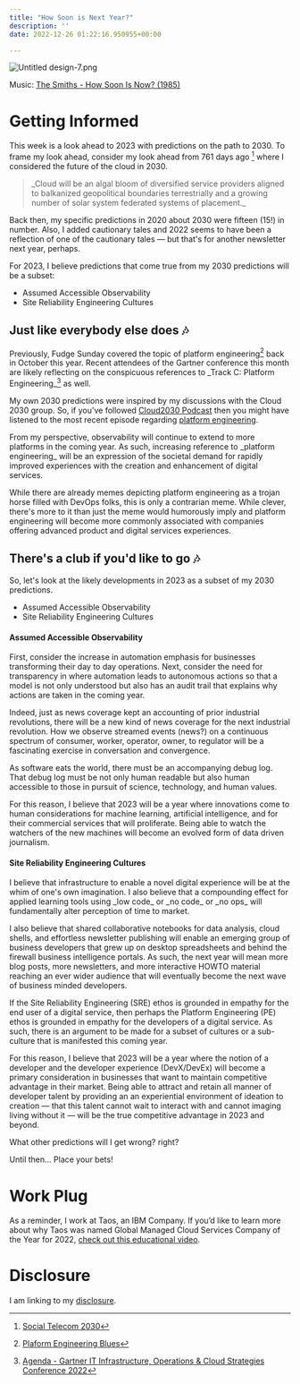 ```yaml
---
title: "How Soon is Next Year?"
description: ''
date: 2022-12-26 01:22:16.950955+00:00

---
```


![Untitled design-7.png](https://buttondown-attachments.s3.us-west-2.amazonaws.com/images/c4db29e6-caee-42d5-b004-75f25b1fd009.png)

Music: [The Smiths - How Soon Is Now? (1985)](https://www.youtube.com/watch?v=hnpILIIo9ek)

# Getting Informed

This week is a look ahead to 2023 with predictions on the path to 2030. To frame my look ahead, consider my look ahead from 761 days ago [^1] where I considered the future of the cloud in 2030.

> \_Cloud will be an algal bloom of diversified service providers aligned to balkanized geopolitical boundaries terrestrially and a growing number of solar system federated systems of placement.\_

Back then, my specific predictions in 2020 about 2030 were fifteen (15!) in number. Also, I added cautionary tales and 2022 seems to have been a reflection of one of the cautionary tales — but that's for another newsletter next year, perhaps.

For 2023, I believe predictions that come true from my 2030 predictions will be a subset:

- Assumed Accessible Observability
- Site Reliability Engineering Cultures

## Just like everybody else does 🎶

Previously, Fudge Sunday covered the topic of platform engineering[^2] back in October this year. Recent attendees of the Gartner conference this month are likely reflecting on the conspicuous references to \_Track C: Platform Engineering\_[^3] as well.

My own 2030 predictions were inspired by my discussions with the Cloud 2030 group. So, if you've followed [Cloud2030 Podcast](https://the2030.cloud) then you might have listened to the most recent episode regarding [platform engineering](https://soundcloud.com/user-410091210/platform-engineering-makes-you-angry?si=938844a2c6e343ebb29708ceaadd366d&utm\_source=clipboard&utm\_medium=text&utm\_campaign=social\_sharing). 

From my perspective, observability will continue to extend to more platforms in the coming year. As such, increasing reference to \_platform engineering\_ will be an expression of the societal demand for rapidly improved experiences with the creation and enhancement of digital services. 

While there are already memes depicting platform engineering as a trojan horse filled with DevOps folks, this is only a contrarian meme. While clever, there's more to it than just the meme would humorously imply and platform engineering will become more commonly associated with companies offering advanced product and digital services experiences.

## There's a club if you'd like to go 🎶

So, let's look at the likely developments in 2023 as a subset of my 2030 predictions.

- Assumed Accessible Observability
- Site Reliability Engineering Cultures

#### Assumed Accessible Observability

First, consider the increase in automation emphasis for businesses transforming their day to day operations. Next, consider the need for transparency in where automation leads to autonomous actions so that a model is not only understood but also has an audit trail that explains why actions are taken in the coming year.

Indeed, just as news coverage kept an accounting of prior industrial revolutions, there will be a new kind of news coverage for the next industrial revolution. How we observe streamed events (news?) on a continuous spectrum of consumer, worker, operator, owner, to regulator will be a fascinating exercise in conversation and convergence.

As software eats the world, there must be an accompanying debug log. That debug log must be not only human readable but also human accessible to those in pursuit of science, technology, and human values.

For this reason, I believe that 2023 will be a year where innovations come to human considerations for machine learning, artificial intelligence, and for their commercial services that will proliferate. Being able to watch the watchers of the new machines will become an evolved form of data driven journalism.

#### Site Reliability Engineering Cultures

I believe that infrastructure to enable a novel digital experience will be at the whim of one's own imagination. I also believe that a compounding effect for applied learning tools using \_low code\_ or \_no code\_ or \_no ops\_ will fundamentally alter perception of time to market.

I also believe that shared collaborative notebooks for data analysis, cloud shells, and effortless newsletter publishing will enable an emerging group of business developers that grew up on desktop spreadsheets and behind the firewall business intelligence portals. As such, the next year will mean more blog posts, more newsletters, and more interactive HOWTO material reaching an ever wider audience that will eventually become the next wave of business minded developers.

If the Site Reliability Engineering (SRE) ethos is grounded in empathy for the end user of a digital service, then perhaps the Platform Engineering (PE) ethos is grounded in empathy for the developers of a digital service. As such, there is an argument to be made for a subset of cultures or a sub-culture that is manifested this coming year.

For this reason, I believe that 2023 will be a year where the notion of a developer and the developer experience (DevX/DevEx) will become a primary consideration in businesses that want to maintain competitive advantage in their market. Being able to attract and retain all manner of developer talent by providing an an experiential environment of ideation to creation — that this talent cannot wait to interact with and cannot imaging living without it — will be the true competitive advantage in 2023 and beyond.

What other predictions will I get wrong? right?

Until then... Place your bets!

# Work Plug

As a reminder, I work at Taos, an IBM Company. If you’d like to learn more about why Taos was named Global Managed Cloud Services Company of the Year for 2022, [check out this educational video](https://www.youtube.com/watch?v=NblWmkCvxiI).

# Disclosure

I am linking to my [disclosure](https://jaycuthrell.com/disclosure/).

[^1]: [Social Telecom 2030](https://fudge.org/archive/social-telecom-2030)
[^2]: [Plaform Engineering Blues](https://fudge.org/archive/platform-engineering-blues/)
[^3]: [Agenda - Gartner IT Infrastructure, Operations & Cloud Strategies Conference 2022](https://www.gartner.com/en/conferences/na/infrastructure-operations-cloud-us/agenda)